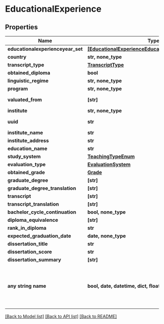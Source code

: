 # EducationalExperience


## Properties
Name | Type | Description | Notes
------------ | ------------- | ------------- | -------------
**educationalexperienceyear_set** | [**[EducationalExperienceEducationalexperienceyearSet]**](EducationalExperienceEducationalexperienceyearSet.md) |  | 
**country** | **str, none_type** |  | 
**transcript_type** | [**TranscriptType**](TranscriptType.md) |  | 
**obtained_diploma** | **bool** |  | 
**linguistic_regime** | **str, none_type** |  | [optional] 
**program** | **str, none_type** |  | [optional] 
**valuated_from** | **[str]** |  | [optional] [readonly] 
**institute** | **str, none_type** |  | [optional] 
**uuid** | **str** |  | [optional] [readonly] 
**institute_name** | **str** |  | [optional] 
**institute_address** | **str** |  | [optional] 
**education_name** | **str** |  | [optional] 
**study_system** | [**TeachingTypeEnum**](TeachingTypeEnum.md) |  | [optional] 
**evaluation_type** | [**EvaluationSystem**](EvaluationSystem.md) |  | [optional] 
**obtained_grade** | [**Grade**](Grade.md) |  | [optional] 
**graduate_degree** | **[str]** |  | [optional] 
**graduate_degree_translation** | **[str]** |  | [optional] 
**transcript** | **[str]** |  | [optional] 
**transcript_translation** | **[str]** |  | [optional] 
**bachelor_cycle_continuation** | **bool, none_type** |  | [optional] 
**diploma_equivalence** | **[str]** |  | [optional] 
**rank_in_diploma** | **str** |  | [optional] 
**expected_graduation_date** | **date, none_type** |  | [optional] 
**dissertation_title** | **str** |  | [optional] 
**dissertation_score** | **str** |  | [optional] 
**dissertation_summary** | **[str]** |  | [optional] 
**any string name** | **bool, date, datetime, dict, float, int, list, str, none_type** | any string name can be used but the value must be the correct type | [optional]

[[Back to Model list]](../README.md#documentation-for-models) [[Back to API list]](../README.md#documentation-for-api-endpoints) [[Back to README]](../README.md)



